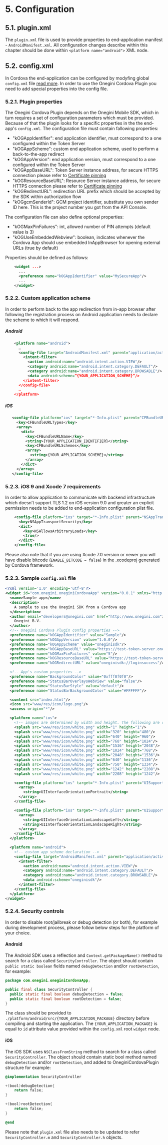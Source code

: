 # 5. Configuration

## 5.1. plugin.xml

The `plugin.xml` file is used to provide properties to end-application manifest - `AndroidManifest.xml`. All configuration changes describe within this chapter should be done within `<platform name="android">` XML node.

## 5.2. config.xml

In Cordova the end-application can be configured by modyfing global `config.xml` file [read more](https://cordova.apache.org/docs/en/4.0.0/config_ref_index.md.html). In order to use the Onegini Cordova Plugin you need to add special properties into the config file.

### 5.2.1. Plugin properties
The Onegini Cordova Plugin depends on the Onegini Mobile SDK, which in turn requires a set of configuration parameters which must be provided. Because of that the plugin looks for a specific properties in the the end-app's `config.xml`.
The configuration file must contain fallowing properties:

- "kOGAppIdentifier": end application identifier, must correspond to a one configured within the Token Server
- "kOGAppScheme": custom end application scheme, used to perform a back-to-the-app redirect
- "kOGAppVersion": end application version, must correspond to a one configured within the Token Server
- "kOGAppBaseURL": Token Server instance address, for secure HTTPS connection please refer to [Certificate pinning](4Certificatepinning.md)
- "kOGResourceBaseURL": Resource Server instance address, for secure HTTPS connection please refer to [Certificate pinning](4Certificatepinning.md)
- "kOGRedirectURL": redirection URL prefix which should be accepted by the SDK within authorization flow
- "kOGgcmSenderId": GCM project identifier, substitute you own sender ID here. This is the project number you got from the API Console.

The configuration file can also define optional properties:
- "kOGMaxPinFailures": int, allowed number of PIN attempts (default value is 3)
- "kOGUseEmbeddedWebview": boolean, indicates whenever the Cordova App should use embedded InAppBrowser for opening external URLs (true by default)


Properties should be defined as follows:

```xml
    <widget ...>
      ...
      <preference name="kOGAppIdentifier" value="MySecureApp"/>
      ...
    </widget>
```


### 5.2.2. Custom application scheme

In order to perform back to the app redirection from in-app browser after following the registration process on Android application needs to declare the scheme to which it will respond. 

##### Android


```xml
    <platform name="android">
      …
      <config-file target="AndroidManifest.xml" parent="application/activity">
        <intent-filter>
          <action android:name="android.intent.action.VIEW"/>
          <category android:name="android.intent.category.DEFAULT"/>
          <category android:name="android.intent.category.BROWSABLE"/>
          <data android:scheme=“{YOUR_APPLICATION_SCHEME}“/>
        </intent-filter>
      </config-file>
      …
    </platform>
```

##### iOS


```xml
   <config-file platform="ios" target="*-Info.plist" parent="CFBundleURLTypes">
     <key>CFBundleURLTypes</key>
     <array>
       <dict>
         <key>CFBundleURLName</key>
         <string>{YOUR_APPLICATION_IDENTIFIER}</string>
         <key>CFBundleURLSchemes</key>
         <array>
           <string>{YOUR_APPLICATION_SCHEME}</string>
         </array>
       </dict>
     </array>
   </config-file>
```


### 5.2.3. iOS 9 and Xcode 7 requirements

In order to allow application to communicate with backend infrastructure which doesn’t support TLS 1.2 on iOS version 9.0 and greater an explicit permission needs to be added to end-application configuration plist file.

```xml
    <config-file platform="ios" target="*-Info.plist" parent="NSAppTransportSecurity">
      <key>NSAppTransportSecurity</key>
      <dict>
        <key>NSAllowsArbitraryLoads</key>
        <true/>
      </dict>
    </config-file>
```

Please also note that if you are using Xcode 7.0 version or newer you will have disable bitcode (`ENABLE_BITCODE = false`) in the .xcodeproj generated by Cordova framework.  


### 5.2.3. Sample `config.xml` file
```xml
<?xml version='1.0' encoding='utf-8'?>
<widget id="com.onegini.oneginiCordovaApp" version="0.0.1" xmlns="http://www.w3.org/ns/widgets" xmlns:android="http://schemas.android.com/apk/res/android">
  <name>Sample app</name>
  <description>
    A sample to use the Onegini SDK from a Cordova app
  </description>
  <author email="developers@onegini.com" href="http://www.onegini.com">
    Onegini B.V.
  </author>
  <!-- Onegini Cordova Plugin config properties -->
  <preference name="kOGAppIdentifier" value="Sample"/>
  <preference name="kOGAppVersion" value="1.0.0"/>
  <preference name="kOGAppScheme" value="oneginisdk"/>
  <preference name="kOGAppBaseURL" value="https://test-token-server.onegini.com"/>
  <preference name="kOGMaxPinFailures" value="5"/>
  <preference name="kOGResourceBaseURL" value="https://test-token-server.onegini.com"/>
  <preference name="kOGRedirectURL" value="oneginisdk://loginsuccess"/>

  <!-- App's custom properties -->
  <preference name="BackgroundColor" value="0xfff0f0f0"/>
  <preference name="StatusBarOverlaysWebView" value="false"/>
  <preference name="StatusBarStyle" value="default"/>
  <preference name="StatusBarBackgroundColor" value="#FFFFFF"/>

  <content src="index.html"/>
  <icon src="www/res/icon/logo.png"/>
  <access origin="*"/>

  <platform name="ios">
    <!-- images are determined by width and height. The following are supported -->
    <splash src="www/res/icon/white.png" width="1" height="1"/>
    <splash src="www/res/icon/white.png" width="320" height="480"/>
    <splash src="www/res/icon/white.png" width="640" height="960"/>
    <splash src="www/res/icon/white.png" width="768" height="1024"/>
    <splash src="www/res/icon/white.png" width="1536" height="2048"/>
    <splash src="www/res/icon/white.png" width="1024" height="768"/>
    <splash src="www/res/icon/white.png" width="2048" height="1536"/>
    <splash src="www/res/icon/white.png" width="640" height="1136"/>
    <splash src="www/res/icon/white.png" width="750" height="1334"/>
    <splash src="www/res/icon/white.png" width="1242" height="2208"/>
    <splash src="www/res/icon/white.png" width="2208" height="1242"/>

    <config-file platform="ios" target="*-Info.plist" parent="UISupportedInterfaceOrientations">
      <array>
        <string>UIInterfaceOrientationPortrait</string>
      </array>
    </config-file>

    <config-file platform="ios" target="*-Info.plist" parent="UISupportedInterfaceOrientations~ipad">
      <array>
        <string>UIInterfaceOrientationLandscapeLeft</string>
        <string>UIInterfaceOrientationLandscapeRight</string>
      </array>
    </config-file>
  </platform>

  <platform name="android">
    <!-- custom app scheme declaration -->
    <config-file target="AndroidManifest.xml" parent="application/activity">
      <intent-filter>
        <action android:name="android.intent.action.VIEW"/>
        <category android:name="android.intent.category.DEFAULT"/>
        <category android:name="android.intent.category.BROWSABLE"/>
        <data android:scheme="oneginisdk"/>
      </intent-filter>
    </config-file>
  </platform>
</widget>

```

### 5.2.4. Security controls
In order to disable root/jailbreak or debug detection (or both), for example during development process, please follow below steps for the platform of your choice. 

#### Android 
The Android SDK uses a reflection and `Context.getPackageName()` method to search for a class called `SecurityController`. The object should contain `public static boolean` fields named `debugDetection` and/or `rootDetection`, for example:

```java
package com.onegini.oneginiCordovaApp;

public final class SecurityController {
  public static final boolean debugDetection = false;
  public static final boolean rootDetection = false;
}
```

The class should be provided to `./platform/android/src/{YOUR_APPLICATION_PACKAGE}` directory before compiling and starting the application. The `{YOUR_APPLICATION_PACKAGE}` is equal to `id` attribute value provided within the `config.xml` root `widget` node.

#### iOS
The iOS SDK uses `NSClassFromString` method to search for a class called `SecurityController`. The object should contain static bool method named `debugDetection` and/or `rootDetection`, and added to OneginiCordovaPlugin structure for example:

```objectivec
@implementation SecurityController

+(bool)debugDetection{
    return false;
}

+(bool)rootDetection{
    return false;
}

@end
```

Please note that `plugin.xml` file also needs to be updated to refer `SecurityController.m` and `SecurityController.h` objects.